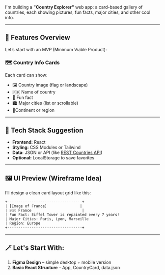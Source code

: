 I'm building a **"Country Explorer"** web app: a card-based gallery of countries, each showing pictures, fun facts, major cities, and other cool info.

---

## 🧩 Features Overview

Let’s start with an MVP (Minimum Viable Product):

### 🗺️ **Country Info Cards**

Each card can show:

* 🖼️ Country image (flag or landscape)
* 🇫🇷 Name of country
* 🎉 Fun fact
* 🏙️ Major cities (list or scrollable)
* 📍Continent or region

---

## 🔧 Tech Stack Suggestion

* **Frontend:** React
* **Styling:** CSS Modules or Tailwind
* **Data:** JSON or API (like [REST Countries API](https://restcountries.com/))
* **Optional:** LocalStorage to save favorites

---

## 🖼️ UI Preview (Wireframe Idea)

I’ll design a clean card layout grid like this:

```
+----------------------------------+
| [Image of France]               |
| 🇫🇷 France                       |
| Fun Fact: Eiffel Tower is repainted every 7 years!  
| Major Cities: Paris, Lyon, Marseille  
| Region: Europe  
+----------------------------------+
```

---

## 🪄 Let's Start With:

1. **Figma Design** – simple desktop + mobile version
2. **Basic React Structure** – App, CountryCard, data.json


